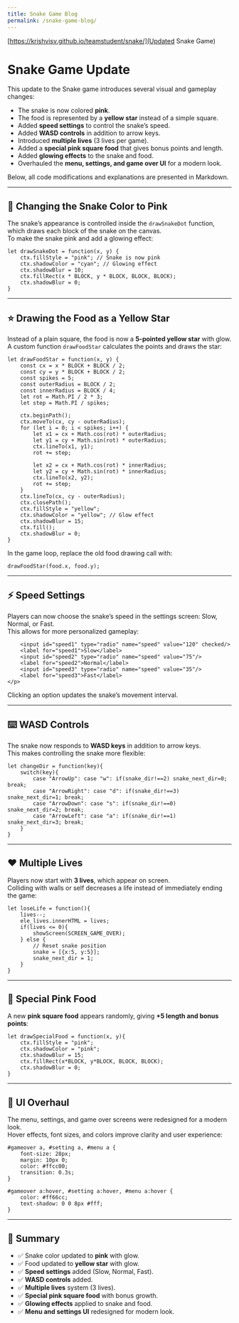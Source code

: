 ```yaml
---
title: Snake Game Blog
permalink: /snake-game-blog/
---
```


[https://krishvisv.github.io/teamstudent/snake/](Updated Snake Game)

# Snake Game Update

This update to the Snake game introduces several visual and gameplay changes:  

- The snake is now colored **pink**.  
- The food is represented by a **yellow star** instead of a simple square.  
- Added **speed settings** to control the snake’s speed.  
- Added **WASD controls** in addition to arrow keys.  
- Introduced **multiple lives** (3 lives per game).  
- Added a **special pink square food** that gives bonus points and length.  
- Added **glowing effects** to the snake and food.  
- Overhauled the **menu, settings, and game over UI** for a modern look.  

Below, all code modifications and explanations are presented in Markdown.

---

## 🎨 Changing the Snake Color to Pink

The snake’s appearance is controlled inside the `drawSnakeDot` function, which draws each block of the snake on the canvas.  
To make the snake pink and add a glowing effect:

```
let drawSnakeDot = function(x, y) {
    ctx.fillStyle = "pink"; // Snake is now pink
    ctx.shadowColor = "cyan"; // Glowing effect
    ctx.shadowBlur = 10;
    ctx.fillRect(x * BLOCK, y * BLOCK, BLOCK, BLOCK);
    ctx.shadowBlur = 0;
}
```

---

## ⭐ Drawing the Food as a Yellow Star

Instead of a plain square, the food is now a **5-pointed yellow star** with glow.  
A custom function `drawFoodStar` calculates the points and draws the star:

```
let drawFoodStar = function(x, y) {
    const cx = x * BLOCK + BLOCK / 2;
    const cy = y * BLOCK + BLOCK / 2;
    const spikes = 5;
    const outerRadius = BLOCK / 2;
    const innerRadius = BLOCK / 4;
    let rot = Math.PI / 2 * 3;
    let step = Math.PI / spikes;

    ctx.beginPath();
    ctx.moveTo(cx, cy - outerRadius);
    for (let i = 0; i < spikes; i++) {
        let x1 = cx + Math.cos(rot) * outerRadius;
        let y1 = cy + Math.sin(rot) * outerRadius;
        ctx.lineTo(x1, y1);
        rot += step;

        let x2 = cx + Math.cos(rot) * innerRadius;
        let y2 = cy + Math.sin(rot) * innerRadius;
        ctx.lineTo(x2, y2);
        rot += step;
    }
    ctx.lineTo(cx, cy - outerRadius);
    ctx.closePath();
    ctx.fillStyle = "yellow";
    ctx.shadowColor = "yellow"; // Glow effect
    ctx.shadowBlur = 15;
    ctx.fill();
    ctx.shadowBlur = 0;
}
```
In the game loop, replace the old food drawing call with:

```
drawFoodStar(food.x, food.y);
```
---

## ⚡ Speed Settings

Players can now choose the snake’s speed in the settings screen: Slow, Normal, or Fast.  
This allows for more personalized gameplay:

```<p>Speed:
    <input id="speed1" type="radio" name="speed" value="120" checked/>
    <label for="speed1">Slow</label>
    <input id="speed2" type="radio" name="speed" value="75"/>
    <label for="speed2">Normal</label>
    <input id="speed3" type="radio" name="speed" value="35"/>
    <label for="speed3">Fast</label>
</p>
```

Clicking an option updates the snake’s movement interval.

---

## ⌨️ WASD Controls

The snake now responds to **WASD keys** in addition to arrow keys.  
This makes controlling the snake more flexible:

```
let changeDir = function(key){
    switch(key){
        case "ArrowUp": case "w": if(snake_dir!==2) snake_next_dir=0; break;
        case "ArrowRight": case "d": if(snake_dir!==3) snake_next_dir=1; break;
        case "ArrowDown": case "s": if(snake_dir!==0) snake_next_dir=2; break;
        case "ArrowLeft": case "a": if(snake_dir!==1) snake_next_dir=3; break;
    }
}
```

---

## ❤️ Multiple Lives

Players now start with **3 lives**, which appear on screen.  
Colliding with walls or self decreases a life instead of immediately ending the game:

```
let loseLife = function(){
    lives--;
    ele_lives.innerHTML = lives;
    if(lives <= 0){
        showScreen(SCREEN_GAME_OVER);
    } else {
        // Reset snake position
        snake = [{x:5, y:5}];
        snake_next_dir = 1;
    }
}
```

---

## 🍒 Special Pink Food

A new **pink square food** appears randomly, giving **+5 length and bonus points**:

```
let drawSpecialFood = function(x, y){
    ctx.fillStyle = "pink";
    ctx.shadowColor = "pink";
    ctx.shadowBlur = 15;
    ctx.fillRect(x*BLOCK, y*BLOCK, BLOCK, BLOCK);
    ctx.shadowBlur = 0;
}
```

---

## 🎨 UI Overhaul

The menu, settings, and game over screens were redesigned for a modern look.  
Hover effects, font sizes, and colors improve clarity and user experience:

```
#gameover a, #setting a, #menu a {
    font-size: 28px;
    margin: 10px 0;
    color: #ffcc00;
    transition: 0.3s;
}

#gameover a:hover, #setting a:hover, #menu a:hover {
    color: #ff66cc;
    text-shadow: 0 0 8px #fff;
}
```

---

## 📌 Summary

- ✅ Snake color updated to **pink** with glow.  
- ✅ Food updated to **yellow star** with glow.  
- ✅ **Speed settings** added (Slow, Normal, Fast).  
- ✅ **WASD controls** added.  
- ✅ **Multiple lives** system (3 lives).  
- ✅ **Special pink square food** with bonus growth.  
- ✅ **Glowing effects** applied to snake and food.  
- ✅ **Menu and settings UI** redesigned for modern look.
